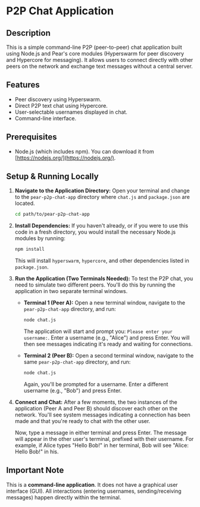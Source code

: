 # P2P Chat Application

## Description

This is a simple command-line P2P (peer-to-peer) chat application built using Node.js and Pear's core modules (Hyperswarm for peer discovery and Hypercore for messaging). It allows users to connect directly with other peers on the network and exchange text messages without a central server.

## Features

- Peer discovery using Hyperswarm.
- Direct P2P text chat using Hypercore.
- User-selectable usernames displayed in chat.
- Command-line interface.

## Prerequisites

- Node.js (which includes npm). You can download it from [https://nodejs.org/](https://nodejs.org/).

## Setup & Running Locally

1.  **Navigate to the Application Directory:**
    Open your terminal and change to the `pear-p2p-chat-app` directory where `chat.js` and `package.json` are located.
    ```bash
    cd path/to/pear-p2p-chat-app
    ```

2.  **Install Dependencies:**
    If you haven't already, or if you were to use this code in a fresh directory, you would install the necessary Node.js modules by running:
    ```bash
    npm install
    ```
    This will install `hyperswarm`, `hypercore`, and other dependencies listed in `package.json`.

3.  **Run the Application (Two Terminals Needed):**
    To test the P2P chat, you need to simulate two different peers. You'll do this by running the application in two separate terminal windows.

    *   **Terminal 1 (Peer A):**
        Open a new terminal window, navigate to the `pear-p2p-chat-app` directory, and run:
        ```bash
        node chat.js
        ```
        The application will start and prompt you: `Please enter your username:`. Enter a username (e.g., "Alice") and press Enter. You will then see messages indicating it's ready and waiting for connections.

    *   **Terminal 2 (Peer B):**
        Open a second terminal window, navigate to the same `pear-p2p-chat-app` directory, and run:
        ```bash
        node chat.js
        ```
        Again, you'll be prompted for a username. Enter a different username (e.g., "Bob") and press Enter.

4.  **Connect and Chat:**
    After a few moments, the two instances of the application (Peer A and Peer B) should discover each other on the network. You'll see system messages indicating a connection has been made and that you're ready to chat with the other user.

    Now, type a message in either terminal and press Enter. The message will appear in the other user's terminal, prefixed with their username. For example, if Alice types "Hello Bob!" in her terminal, Bob will see "Alice: Hello Bob!" in his.

## Important Note

This is a **command-line application**. It does not have a graphical user interface (GUI). All interactions (entering usernames, sending/receiving messages) happen directly within the terminal.
